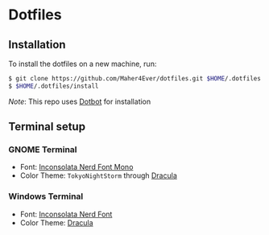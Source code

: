 Dotfiles
========

Installation
------------

To install the dotfiles on a new machine, run:

```sh
$ git clone https://github.com/Maher4Ever/dotfiles.git $HOME/.dotfiles
$ $HOME/.dotfiles/install
```

*Note*: This repo uses [Dotbot](https://github.com/anishathalye/dotbot) for installation

Terminal setup
--------------

### GNOME Terminal

- Font: [Inconsolata Nerd Font Mono](https://github.com/ryanoasis/nerd-fonts/releases/download/v2.2.2/Inconsolata.zip)
- Color Theme: `TokyoNightStorm` through [Dracula](https://github.com/Gogh-Co/Gogh)

### Windows Terminal

- Font: [Inconsolata Nerd Font](https://github.com/ryanoasis/nerd-fonts/releases/download/v2.2.2/Inconsolata.zip)
- Color Theme: [Dracula](https://windowsterminalthemes.dev/?theme=Dracula)
